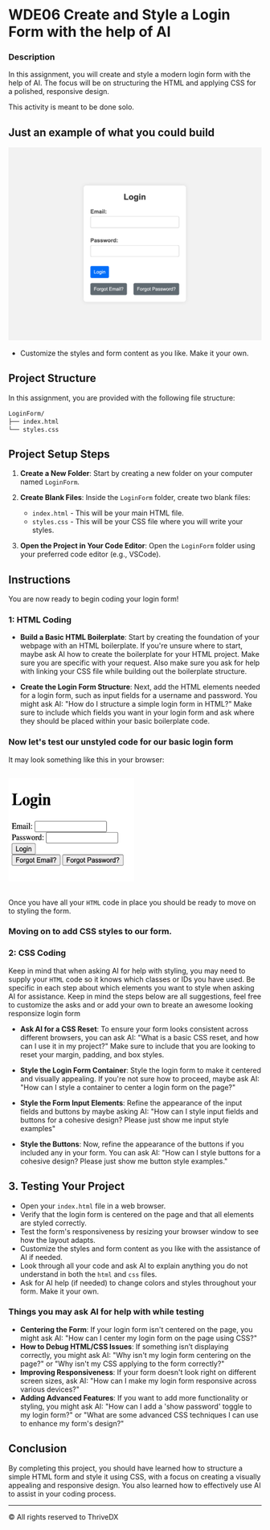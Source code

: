 
# WDE06 Create and Style a Login Form with the help of AI

### Description
In this assignment, you will create and style a modern login form with the help of AI. The focus will be on structuring the HTML and applying CSS for a polished, responsive design.

This activity is meant to be done solo.

## Just an example of what you could build 

![Screenshot of the finished webpage](./assets/images/example.png)

* Customize the styles and form content as you like. Make it your own.

##

## Project Structure

In this assignment, you are provided with the following file structure:

```
LoginForm/
├── index.html
└── styles.css
```

## Project Setup Steps

1. **Create a New Folder**: Start by creating a new folder on your computer named `LoginForm`.

2. **Create Blank Files**: Inside the `LoginForm` folder, create two blank files:
   - `index.html` - This will be your main HTML file.
   - `styles.css` - This will be your CSS file where you will write your styles.

3. **Open the Project in Your Code Editor**: Open the `LoginForm` folder using your preferred code editor (e.g., VSCode).

## Instructions

You are now ready to begin coding your login form!

### 1: HTML Coding

- **Build a Basic HTML Boilerplate**: Start by creating the foundation of your webpage with an HTML boilerplate. If you're unsure where to start, maybe ask AI how to create the boilerplate for your HTML project. Make sure you are specific with your request. Also make sure you ask for help with linking your CSS file while building out the boilerplate structure. 

- **Create the Login Form Structure**: Next, add the HTML elements needed for a login form, such as input fields for a username and password. You might ask AI: "How do I structure a simple login form in HTML?" Make sure to include which fields you want in your login form and ask where they should be placed within your basic boilerplate code.

### Now let's test our unstyled code for our basic login form

It may look something like this in your browser:
##
<img src="assets/images/example2.png" alt="Example Login Form" width="250" height="205">

##
Once you have all your `HTML` code in place you should be ready to move on to styling the form.

### Moving on to add CSS styles to our form. 

### 2: CSS Coding
Keep in mind that when asking AI for help with styling, you may need to supply your `HTML` code so it knows which classes or IDs you have used.
Be specific in each step about which elements you want to style when asking AI for assistance.
Keep in mind the steps below are all suggestions, feel free to customize the asks and or add your own to breate an awesome looking responsize login form 

- **Ask AI for a CSS Reset**: To ensure your form looks consistent across different browsers, you can ask AI: "What is a basic CSS reset, and how can I use it in my project?" Make sure to include that you are looking to reset your margin, padding, and box styles. 

- **Style the Login Form Container**: Style the login form to make it centered and visually appealing. If you're not sure how to proceed, maybe ask AI: "How can I style a container to center a login form on the page?"

- **Style the Form Input Elements**: Refine the appearance of the input fields and buttons by maybe asking AI: "How can I style input fields and buttons for a cohesive design? Please just show me input style examples"

- **Style the Buttons**: Now, refine the appearance of the buttons if you included any in your form. You can ask AI: "How can I style buttons for a cohesive design? Please just show me button style examples."


## 3. Testing Your Project

- Open your `index.html` file in a web browser.
- Verify that the login form is centered on the page and that all elements are styled correctly.
- Test the form's responsiveness by resizing your browser window to see how the layout adapts.
- Customize the styles and form content as you like with the assistance of AI if needed.
- Look through all your code and ask AI to explain anything you do not understand in both the `html` and `css` files.
- Ask for AI help (if needed) to change colors and styles throughout your form. Make it your own. 

### Things you may ask AI for help with while testing

- **Centering the Form**: If your login form isn't centered on the page, you might ask AI: "How can I center my login form on the page using CSS?"
- **How to Debug HTML/CSS Issues**: If something isn’t displaying correctly, you might ask AI: "Why isn't my login form centering on the page?" or "Why isn't my CSS applying to the form correctly?"
- **Improving Responsiveness**: If your form doesn't look right on different screen sizes, ask AI: "How can I make my login form responsive across various devices?"
- **Adding Advanced Features**: If you want to add more functionality or styling, you might ask AI: "How can I add a 'show password' toggle to my login form?" or "What are some advanced CSS techniques I can use to enhance my form's design?"


## Conclusion

By completing this project, you should have learned how to structure a simple HTML form and style it using CSS, with a focus on creating a visually appealing and responsive design. You also learned how to effectively use AI to assist in your coding process.

---

© All rights reserved to ThriveDX

